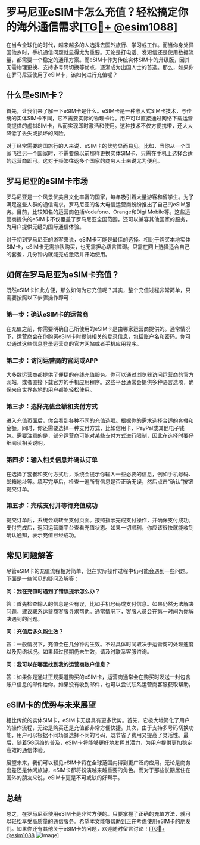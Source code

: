# 罗马尼亚eSIM卡怎么充值？轻松搞定你的海外通信需求[[TG💪+ @esim1088](https://t.me/s/esim1088)]

在当今全球化的时代，越来越多的人选择去国外旅行、学习或工作。而当你身处异国他乡时，手机通信问题就显得尤为重要。无论是打电话、发短信还是使用数据流量，都需要一个稳定的通讯方案。而eSIM卡作为传统实体SIM卡的升级版，因其无需物理更换、支持多号码切换等优点，逐渐成为出国人士的首选。那么，如果你在罗马尼亚使用了eSIM卡，该如何进行充值呢？

## 什么是eSIM卡？

首先，让我们来了解一下eSIM卡是什么。eSIM卡是一种嵌入式SIM卡技术，与传统的实体SIM卡不同，它不需要实际的物理卡片。用户可以直接通过网络下载运营商提供的虚拟SIM卡，从而实现即时激活和使用。这种技术不仅方便携带，还大大降低了丢失或损坏的风险。

对于经常需要跨国旅行的人来说，eSIM卡的优势显而易见。比如，当你从一个国家飞往另一个国家时，不需要像以前那样更换实体SIM卡，只需在手机上选择合适的运营商即可。这对于频繁往返多个国家的商务人士来说尤为便利。

## 罗马尼亚的eSIM卡市场

罗马尼亚是一个风景优美且文化丰富的国家，每年吸引着大量游客和留学生。为了满足这些人群的通信需求，罗马尼亚的各大电信运营商纷纷推出了自己的eSIM服务。目前，比较知名的运营商包括Vodafone、Orange和Digi Mobile等。这些运营商提供的eSIM卡不仅覆盖了罗马尼亚全国范围，还可以兼容其他国家的服务，为用户提供无缝的国际通信体验。

对于初到罗马尼亚的游客来说，eSIM卡可能是最佳的选择。相比于购买本地实体SIM卡，eSIM卡无需排队购买，也无需担心语言障碍。只需在网上选择适合自己的套餐，几分钟内就能完成激活并开始使用。

## 如何在罗马尼亚为eSIM卡充值？

既然eSIM卡如此方便，那么如何为它充值呢？其实，整个充值过程非常简单，只需要按照以下步骤操作即可：

### 第一步：确认eSIM卡的运营商

在充值之前，你需要明确自己所使用的eSIM卡是由哪家运营商提供的。通常情况下，运营商会在你购买eSIM卡时提供相关的登录信息，包括账户名和密码。你可以通过这些信息登录运营商的官方网站或者手机应用程序。

### 第二步：访问运营商的官网或APP

大多数运营商都提供了便捷的在线充值服务。你可以通过浏览器访问运营商的官方网站，或者直接下载官方的手机应用程序。这些平台通常会提供多种语言选项，确保来自世界各地的用户都能轻松使用。

### 第三步：选择充值金额和支付方式

进入充值页面后，你会看到各种不同的充值选项。根据你的需求选择合适的套餐和金额。同时，你还需要选择一种支付方式，比如信用卡、PayPal或其他电子钱包。需要注意的是，部分运营商可能对某些支付方式进行限制，因此在选择时要仔细阅读相关说明。

### 第四步：输入相关信息并确认订单

在选择了套餐和支付方式后，系统会提示你输入一些必要的信息，例如手机号码、邮箱地址等。填写完毕后，检查一遍所有信息是否正确无误，然后点击“确认”按钮提交订单。

### 第五步：完成支付并等待充值成功

提交订单后，系统会跳转至支付页面。按照指示完成支付操作，并确保支付成功。支付完成后，返回运营商平台查看充值状态。如果一切顺利，你应该很快就能收到确认通知，表示充值已经成功。

## 常见问题解答

尽管eSIM卡的充值流程相对简单，但在实际操作过程中仍可能会遇到一些问题。下面是一些常见的疑问及解答：

**问：我在充值时遇到了错误提示怎么办？**

答：首先检查输入的信息是否有误，比如手机号码或支付信息。如果仍然无法解决问题，建议联系运营商客服寻求帮助。通常情况下，客服人员会在第一时间为你解决遇到的问题。

**问：充值后多久能生效？**

答：一般情况下，充值会在几分钟内生效。不过具体时间取决于运营商的处理速度以及网络状况。如果超过预期仍未生效，请及时联系客服咨询。

**问：我可以在哪里找到我的运营商账户信息？**

答：如果你是通过正规渠道购买的eSIM卡，运营商通常会在购买时发送一封包含账户信息的邮件给你。如果没有收到邮件，也可以尝试联系运营商客服获取帮助。

## eSIM卡的优势与未来展望

相比传统的实体SIM卡，eSIM卡无疑具有更多优势。首先，它极大地简化了用户的操作流程，无论是购买还是充值都非常方便快捷。其次，由于支持多号码切换功能，用户可以根据不同场景选择不同的号码，既节省了费用又提高了灵活性。最后，随着5G网络的普及，eSIM卡将能够更好地发挥其潜力，为用户提供更加稳定高效的通信体验。

展望未来，我们可以预见eSIM卡将在全球范围内得到更广泛的应用。无论是商务出差还是休闲旅游，eSIM卡都将扮演越来越重要的角色。而对于那些长期居住在国外的朋友来说，eSIM卡更是不可或缺的好帮手。

## 总结

总之，在罗马尼亚使用eSIM卡是非常方便的。只要掌握了正确的充值方法，就可以轻松享受高质量的通信服务。希望本文能够帮助到正在考虑使用eSIM卡的朋友们。如果你还有其他关于eSIM卡的问题，欢迎随时留言讨论！[[TG💪+ @esim1088](https://t.me/s/esim1088) ![Image](https://i.postimg.cc/4NQfJmqS/Snipaste-2025-05-13-00-14-12.png)]